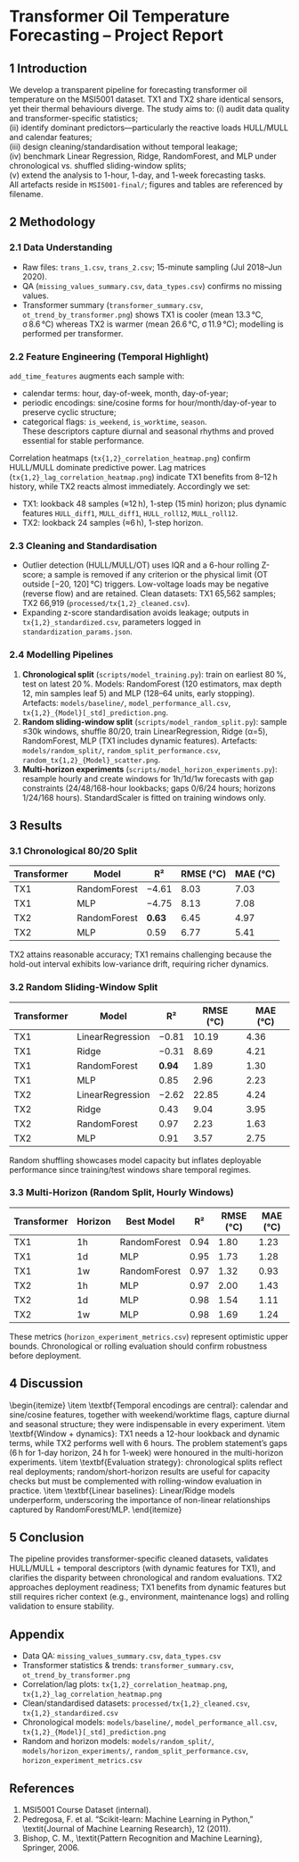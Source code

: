 # Transformer Oil Temperature Forecasting – Project Report

## 1 Introduction
We develop a transparent pipeline for forecasting transformer oil temperature on the MSI5001 dataset. TX1 and TX2 share identical sensors, yet their thermal behaviours diverge. The study aims to:
(i) audit data quality and transformer-specific statistics;  
(ii) identify dominant predictors—particularly the reactive loads HULL/MULL and calendar features;  
(iii) design cleaning/standardisation without temporal leakage;  
(iv) benchmark Linear Regression, Ridge, RandomForest, and MLP under chronological vs. shuffled sliding-window splits;  
(v) extend the analysis to 1-hour, 1-day, and 1-week forecasting tasks.  
All artefacts reside in `MSI5001-final/`; figures and tables are referenced by filename.

## 2 Methodology
### 2.1 Data Understanding
- Raw files: `trans_1.csv`, `trans_2.csv`; 15-minute sampling (Jul 2018–Jun 2020).  
- QA (`missing_values_summary.csv`, `data_types.csv`) confirms no missing values.  
- Transformer summary (`transformer_summary.csv`, `ot_trend_by_transformer.png`) shows TX1 is cooler (mean 13.3 °C, σ 8.6 °C) whereas TX2 is warmer (mean 26.6 °C, σ 11.9 °C); modelling is performed per transformer.

### 2.2 Feature Engineering (Temporal Highlight)
`add_time_features` augments each sample with:
- calendar terms: hour, day-of-week, month, day-of-year;  
- periodic encodings: sine/cosine forms for hour/month/day-of-year to preserve cyclic structure;  
- categorical flags: `is_weekend`, `is_worktime`, `season`.  
These descriptors capture diurnal and seasonal rhythms and proved essential for stable performance.

Correlation heatmaps (`tx{1,2}_correlation_heatmap.png`) confirm HULL/MULL dominate predictive power. Lag matrices (`tx{1,2}_lag_correlation_heatmap.png`) indicate TX1 benefits from 8–12 h history, while TX2 reacts almost immediately. Accordingly we set:
- TX1: lookback 48 samples (≈12 h), 1-step (15 min) horizon; plus dynamic features `HULL_diff1`, `MULL_diff1`, `HULL_roll12`, `MULL_roll12`.  
- TX2: lookback 24 samples (≈6 h), 1-step horizon.

### 2.3 Cleaning and Standardisation
- Outlier detection (HULL/MULL/OT) uses IQR and a 6-hour rolling Z-score; a sample is removed if any criterion or the physical limit (OT outside [−20, 120] °C) triggers. Low-voltage loads may be negative (reverse flow) and are retained. Clean datasets: TX1 65,562 samples; TX2 66,919 (`processed/tx{1,2}_cleaned.csv`).  
- Expanding z-score standardisation avoids leakage; outputs in `tx{1,2}_standardized.csv`, parameters logged in `standardization_params.json`.

### 2.4 Modelling Pipelines
1. **Chronological split** (`scripts/model_training.py`): train on earliest 80 %, test on latest 20 %. Models: RandomForest (120 estimators, max depth 12, min samples leaf 5) and MLP (128–64 units, early stopping). Artefacts: `models/baseline/`, `model_performance_all.csv`, `tx{1,2}_{Model}[_std]_prediction.png`.  
2. **Random sliding-window split** (`scripts/model_random_split.py`): sample ≤30k windows, shuffle 80/20, train LinearRegression, Ridge (α=5), RandomForest, MLP (TX1 includes dynamic features). Artefacts: `models/random_split/`, `random_split_performance.csv`, `random_tx{1,2}_{Model}_scatter.png`.  
3. **Multi-horizon experiments** (`scripts/model_horizon_experiments.py`): resample hourly and create windows for 1h/1d/1w forecasts with gap constraints (24/48/168-hour lookbacks; gaps 0/6/24 hours; horizons 1/24/168 hours). StandardScaler is fitted on training windows only.

## 3 Results
### 3.1 Chronological 80/20 Split
| Transformer | Model        | R²    | RMSE (°C) | MAE (°C) |
|-------------|--------------|-------|-----------|----------|
| TX1         | RandomForest | −4.61 | 8.03      | 7.03     |
| TX1         | MLP          | −4.75 | 8.13      | 7.08     |
| TX2         | RandomForest | **0.63** | 6.45      | 4.97     |
| TX2         | MLP          | 0.59  | 6.77      | 5.41     |

TX2 attains reasonable accuracy; TX1 remains challenging because the hold-out interval exhibits low-variance drift, requiring richer dynamics.

### 3.2 Random Sliding-Window Split
| Transformer | Model            | R²    | RMSE (°C) | MAE (°C) |
|-------------|------------------|-------|-----------|----------|
| TX1         | LinearRegression | −0.81 | 10.19     | 4.36     |
| TX1         | Ridge            | −0.31 | 8.69      | 4.21     |
| TX1         | RandomForest     | **0.94** | 1.89      | 1.30     |
| TX1         | MLP              | 0.85  | 2.96      | 2.23     |
| TX2         | LinearRegression | −2.62 | 22.85     | 4.24     |
| TX2         | Ridge            | 0.43  | 9.04      | 3.95     |
| TX2         | RandomForest     | 0.97  | 2.23      | 1.63     |
| TX2         | MLP              | 0.91  | 3.57      | 2.75     |

Random shuffling showcases model capacity but inflates deployable performance since training/test windows share temporal regimes.

### 3.3 Multi-Horizon (Random Split, Hourly Windows)
| Transformer | Horizon | Best Model   | R²    | RMSE (°C) | MAE (°C) |
|-------------|---------|--------------|-------|-----------|----------|
| TX1         | 1h      | RandomForest | 0.94  | 1.80      | 1.23     |
| TX1         | 1d      | MLP          | 0.95  | 1.73      | 1.28     |
| TX1         | 1w      | RandomForest | 0.97  | 1.32      | 0.93     |
| TX2         | 1h      | MLP          | 0.97  | 2.00      | 1.43     |
| TX2         | 1d      | MLP          | 0.98  | 1.54      | 1.11     |
| TX2         | 1w      | MLP          | 0.98  | 1.69      | 1.24     |

These metrics (`horizon_experiment_metrics.csv`) represent optimistic upper bounds. Chronological or rolling evaluation should confirm robustness before deployment.

## 4 Discussion
\begin{itemize}
    \item \textbf{Temporal encodings are central}: calendar and sine/cosine features, together with weekend/worktime flags, capture diurnal and seasonal structure; they were indispensable in every experiment.
    \item \textbf{Window + dynamics}: TX1 needs a 12-hour lookback and dynamic terms, while TX2 performs well with 6 hours. The problem statement’s gaps (6 h for 1-day horizon, 24 h for 1-week) were honoured in the multi-horizon experiments.
    \item \textbf{Evaluation strategy}: chronological splits reflect real deployments; random/short-horizon results are useful for capacity checks but must be complemented with rolling-window evaluation in practice.
    \item \textbf{Linear baselines}: Linear/Ridge models underperform, underscoring the importance of non-linear relationships captured by RandomForest/MLP.
\end{itemize}

## 5 Conclusion
The pipeline provides transformer-specific cleaned datasets, validates HULL/MULL + temporal descriptors (with dynamic features for TX1), and clarifies the disparity between chronological and random evaluations. TX2 approaches deployment readiness; TX1 benefits from dynamic features but still requires richer context (e.g., environment, maintenance logs) and rolling validation to ensure stability.

## Appendix
- Data QA: `missing_values_summary.csv`, `data_types.csv`  
- Transformer statistics & trends: `transformer_summary.csv`, `ot_trend_by_transformer.png`  
- Correlation/lag plots: `tx{1,2}_correlation_heatmap.png`, `tx{1,2}_lag_correlation_heatmap.png`  
- Clean/standardised datasets: `processed/tx{1,2}_cleaned.csv`, `tx{1,2}_standardized.csv`  
- Chronological models: `models/baseline/`, `model_performance_all.csv`, `tx{1,2}_{Model}[_std]_prediction.png`  
- Random and horizon models: `models/random_split/`, `models/horizon_experiments/`, `random_split_performance.csv`, `horizon_experiment_metrics.csv`

## References
1. MSI5001 Course Dataset (internal).  
2. Pedregosa, F. et al. “Scikit-learn: Machine Learning in Python,” \textit{Journal of Machine Learning Research}, 12 (2011).  
3. Bishop, C. M., \textit{Pattern Recognition and Machine Learning}, Springer, 2006.
